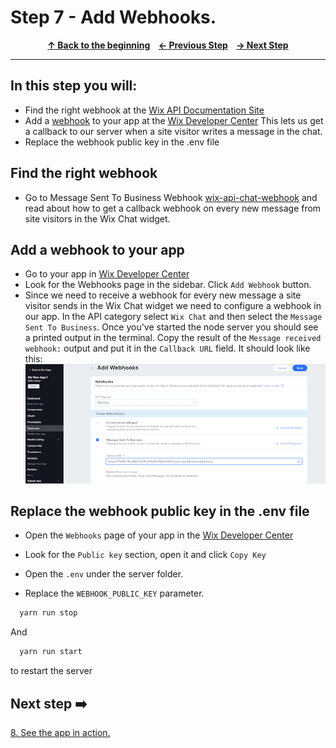 # Step 7 - Add Webhooks.

<p align="center">
  <strong>
    <a href="../README.md#steps"> ↑ Back to the beginning</a>&nbsp;&nbsp;&nbsp;
    <a href="06-OAuth.md"> ← Previous Step</a>&nbsp;&nbsp;&nbsp;
    <a href="08-app-in-action.md"> → Next Step</a>
  </strong>
</p>
<hr/>

## In this step you will:
 * Find the right webhook at the [Wix API Documentation Site][wix-docs]   
 * Add a [webhook] to your app at the [Wix Developer Center][wix-dev-center] This lets us get a callback to our server when a site visitor writes a message in the chat.
 * Replace the webhook public key in the .env file
 
## Find the right webhook 
- Go to Message Sent To Business Webhook [wix-api-chat-webhook] and read about how to get a callback webhook on every new message from site visitors in the Wix Chat widget.


## Add a webhook to your app

-   Go to your app in [Wix Developer Center][wix-dev-center]
-   Look for the Webhooks page in the sidebar. Click `Add Webhook` button.
- Since we need to receive a webhook for every new message a site visitor sends in the Wix Chat widget we need to configure a webhook in our app. In the API category select `Wix Chat` and then select the `Message Sent To Business`. 
Once you've started the node server you should see a printed output in the terminal. Copy the result of the `Message received webhook:` output and put it in the `Callback URL` field. 
It should look like this:
    ![wix development site](../images/webhook.jpg?raw=true)

## Replace the webhook public key in the .env file
- Open the `Webhooks` page of your app in the [Wix Developer Center][wix-dev-center]
- Look for the `Public key` section, open it and click `Copy Key`
- Open the `.env` under the server folder.

- Replace the `WEBHOOK_PUBLIC_KEY` parameter.

```bash
  yarn run stop 
```    
And 
```bash
  yarn run start
```   
to restart the server

## Next step ➡️

[8. See the app in action.][step08]

[webhook]: https://en.wikipedia.org/wiki/Webhook
[gh-back]: ../README.md#steps
[step08]: 08-app-in-action.md
[wix-dev-center]: https://dev.wix.com
[wix-docs]: https://dev.wix.com/api/rest/getting-started
[wix-api-chat-webhook]: https://dev.wix.com/api/rest/inbox/messages/message-sent-to-business-webhook

